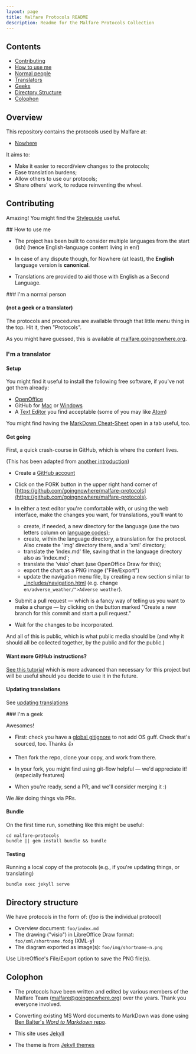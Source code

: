 ```yaml
---
layout: page 
title: Malfare Protocols README
description: Readme for the Malfare Protocols Collection 
---
```


## Contents
 - [Contributing](#contributing)
 - [How to use me](#how-to-use-me)
 - [Normal people](#im-a-normal-person)
 - [Translators](#im-a-translator)
 - [Geeks](#im-a-geek)
 - [Directory Structure](#directory-structure)
 - [Colophon](#colophon)

## Overview 

This repository contains the protocols used by Malfare at:

 * [Nowhere](http://goingnowhere.org)

It aims to:

 * Make it easier to record/view changes to the protocols;
 * Ease translation burdens; 
 * Allow others to use our protocols; 
 * Share others' work, to reduce reinventing the wheel.

## Contributing 

Amazing! You might find the [Styleguide](styleguide/) useful.

## How to use me 

 - The project has been built to consider multiple languages from the
 start (ish) (hence English-language content living in en/)

 - In case of any dispute though, for Nowhere (at least), the
 **English** language version is **canonical**.

 - Translations are provided to aid those with English as a Second
 Language.

### I'm a normal person

#### (not a geek or a translator)

The protocols and procedures are available through that little menu
thing in the top. Hit it, then "Protocols".

As you might have guessed, this is available at
[malfare.goingnowhere.org](malfare.goingnowhere.org).

### I'm a translator

#### Setup

You might find it useful to install the following free software, if you've
not got them already:

 - [OpenOffice](https://www.openoffice.org/download/)
 - GitHub for [Mac](http://mac.github.com/) or
 [Windows](http://windows.github.com/)
 - A [Text Editor](http://en.wikipedia.org/wiki/Text_editor) you find
 acceptable (some of you may like [Atom](https://atom.io/))

You might find having the [MarkDown
Cheat-Sheet](https://github.com/adam-p/markdown-here/wiki/Markdown-Cheatsheet)
open in a tab useful, too.

#### Get going
First, a quick crash-course in GitHub, which is where the content lives.

(This has been adapted from [another
introduction](https://github.com/melodykramer/melodykramer.github.io/edit/master/_posts/2015-04-06-learning-github-without-one-line-of-code.md))


 - Create a [GitHub account](https://github.com/)

 - Click on the FORK button in the upper right hand corner of
 [https://github.com/goingnowhere/malfare-protocols](https://github.com/goingnowhere/malfare-protocols).

 - In either a text editor you're comfortable with, or using the web
  interface, make the changes you want, for translations, you'll want
  to
    - create, if needed, a new directory for the language (use the
    two letters column on [language
    codes](http://en.wikipedia.org/wiki/List_of_ISO_639-1_codes));
    - create, within the language directory, a translation for the
    protocol. Also create the 'img' directory there, and a 'xml' directory;
    - translate the 'index.md' file, saving that in the language directory also as 'index.md';
    - translate the 'visio' chart (use OpenOffice Draw for this);
    - export the chart as a PNG image ("File/Export")
    - update the navigation menu file, by creating a new section
    similar to 
        [_includes/navigation.html](https://github.com/goingnowhere/malfare-protocols/blob/gh-pages/_includes/navigation.html#L6-L24)
        (e.g. change ```en/adverse_weather/">Adverse weather```).

 - Submit a pull request &mdash; which is a fancy way of telling us
  you want to make a change &mdash; by clicking on the button marked
 "Create a new branch for this commit and start a pull request."

 - Wait for the changes to be incorporated.

And all of this is public, which is what public media should be (and
why it should all be collected together, by the public and for the
public.)

#### Want more GitHub instructions?
[See this tutorial](https://18f.gsa.gov/2015/03/03/how-to-use-github-and-the-terminal-a-guide/)
which is more advanced than necessary for this project but will be
useful should you decide to use it in the future.

#### Updating translations
See [updating translations](updating-translations.html)

### I'm a geek 

Awesomes!

 - First: check you have a [global
 gitignore](https://help.github.com/articles/ignoring-files/#create-a-global-gitignore)
 to not add OS guff. Check that's sourced, too. Thanks 👍

 - Then fork the repo, clone your copy, and work from there. 

 - In your fork, you might find using git-flow helpful &#8212; we'd
 appreciate it! (especially features)

 - When you're ready, send a PR, and we'll consider merging it :)

We *like* doing things via PRs.

#### Bundle
On the first time run, something like this might be useful:

    cd malfare-protocols
    bundle || gem install bundle && bundle

#### Testing
Running a local copy of the protocols (e.g., if you're updating
things, or translating)

    bundle exec jekyll serve

## Directory structure 

We have protocols in the form of: (*foo* is the individual protocol)

 * Overview document: `foo/index.md` 
 * The drawing ("visio") in LibreOffice Draw format: `foo/xml/shortname.fodg` (XML-y)
 * The diagram exported as image(s): `foo/img/shortname-n.png`

 Use LibreOffice's File/Export option to save the PNG file(s).


## Colophon

 - The protocols have been written and edited by various members of
 the Malfare Team (malfare@goingnowhere.org) over the years. Thank you
 everyone involved.

 - Converting existing MS Word documents to MarkDown was done using
 [Ben Balter's *Word to Markdown*
 repo](https://github.com/benbalter/word-to-markdown).

 - This site uses [Jekyll](https://github.com/jekyll/jekyll)

 - The theme is from [Jekyll themes](http://jekyllthemes.org/)
